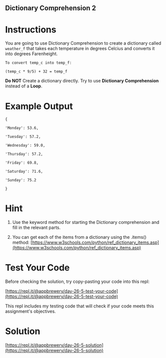 ## Dictionary Comprehension 2

# Instructions

You are going to use Dictionary Comprehension to create a dictionary called `weather_f` that takes each temperature in degrees Celcius and converts it into degrees Farenheight.

```
To convert temp_c into temp_f:
```

```
(temp_c * 9/5) + 32 = temp_f
```

**Do NOT** Create a dictionary directly. Try to use **Dictionary Comprehension** instead of a **Loop**.

# Example Output

```
{
```

```
'Monday': 53.6, 
```

```
'Tuesday': 57.2, 
```

```
'Wednesday': 59.0, 
```

```
'Thursday': 57.2, 
```

```
'Friday': 69.8, 
```

```
'Saturday': 71.6, 
```

```
'Sunday': 75.2
```

```
}
```

# Hint

1. Use the keyword method for starting the Dictionary comprehension and fill in the relevant parts.

2. You can get each of the items from a dictionary using the .items() method: [https://www.w3schools.com/python/ref_dictionary_items.asp](https://www.w3schools.com/python/ref_dictionary_items.asp)

# Test Your Code

Before checking the solution, try copy-pasting your code into this repl: 

[https://repl.it/@appbrewery/day-26-5-test-your-code](https://repl.it/@appbrewery/day-26-5-test-your-code)

This repl includes my testing code that will check if your code meets this assignment's objectives. 



# Solution

[https://repl.it/@appbrewery/day-26-5-solution](https://repl.it/@appbrewery/day-26-5-solution)